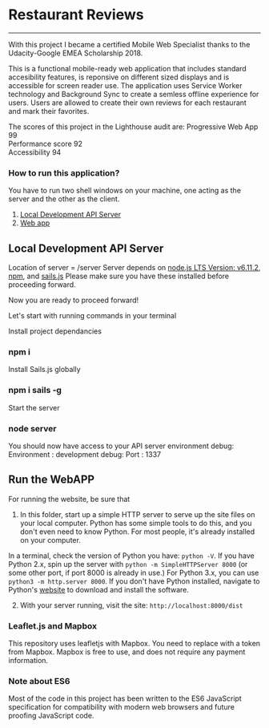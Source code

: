 # Restaurant Reviews
---
With this project I became a certified Mobile Web Specialist thanks to the Udacity-Google EMEA Scholarship 2018.

This is a functional mobile-ready web application that includes standard accesibility features, is reponsive on different sized displays and is accessible for screen reader use. The application uses Service Worker technology and Background Sync to create a semless offline experience for users.
Users are allowed to create their own reviews for each restaurant and mark their favorites.


The scores of this project in the Lighthouse audit are:
Progressive Web App 99<br>
Performance score 92<br>
Accessibility 94<br>



### How to run this application?

You have to run two shell windows on your machine, one acting as the server and the other as the client.

1. [Local Development API Server](#local-development-api-server)
2. [Web app](#run-the-webApp)


## Local Development API Server

Location of server = /server Server depends on [node.js LTS Version: v6.11.2](https://nodejs.org/en/download/), [npm](https://www.npmjs.com/get-npm), and [sails.js](https://sailsjs.com/) Please make sure you have these installed before proceeding forward.

Now you are ready to proceed forward!

Let's start with running commands in your terminal

Install project dependancies
### npm i
Install Sails.js globally
### npm i sails -g
Start the server
### node server
You should now have access to your API server environment
debug: Environment : development debug: Port : 1337


## Run the WebAPP

For running the website, be sure that 

1. In this folder, start up a simple HTTP server to serve up the site files on your local computer. Python has some simple tools to do this, and you don't even need to know Python. For most people, it's already installed on your computer. 

In a terminal, check the version of Python you have: `python -V`. If you have Python 2.x, spin up the server with `python -m SimpleHTTPServer 8000` (or some other port, if port 8000 is already in use.) For Python 3.x, you can use `python3 -m http.server 8000`. If you don't have Python installed, navigate to Python's [website](https://www.python.org/) to download and install the software.

2. With your server running, visit the site: `http://localhost:8000/dist`

### Leaflet.js and Mapbox
This repository uses leafletjs with Mapbox. You need to replace <your MAPBOX API KEY HERE> with a token from Mapbox. Mapbox is free to use, and does not require any payment information.

### Note about ES6

Most of the code in this project has been written to the ES6 JavaScript specification for compatibility with modern web browsers and future proofing JavaScript code.


